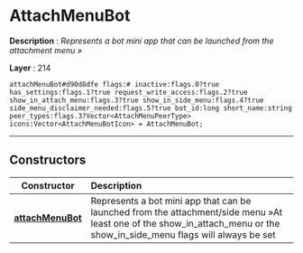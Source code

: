 # AttachMenuBot

**Description** : *Represents a bot mini app that can be launched from the attachment menu &raquo;*

**Layer** : 214

```tl
attachMenuBot#d90d8dfe flags:# inactive:flags.0?true has_settings:flags.1?true request_write_access:flags.2?true show_in_attach_menu:flags.3?true show_in_side_menu:flags.4?true side_menu_disclaimer_needed:flags.5?true bot_id:long short_name:string peer_types:flags.3?Vector<AttachMenuPeerType> icons:Vector<AttachMenuBotIcon> = AttachMenuBot;
```

---

## Constructors

| Constructor | Description |
| :---: | :--- |
| [**attachMenuBot**](constructor/attachMenuBot) | Represents a bot mini app that can be launched from the attachment/side menu »At least one of the show_in_attach_menu or the show_in_side_menu flags will always be set |